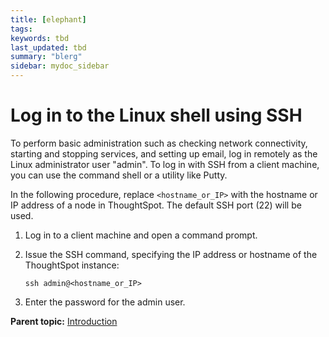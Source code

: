 ```yaml
---
title: [elephant]
tags: 
keywords: tbd
last_updated: tbd
summary: "blerg"
sidebar: mydoc_sidebar
---
```

# Log in to the Linux shell using SSH

To perform basic administration such as checking network connectivity, starting and stopping services, and setting up email, log in remotely as the Linux administrator user "admin". To log in with SSH from a client machine, you can use the command shell or a utility like Putty.

In the following procedure, replace `<hostname_or_IP>` with the hostname or IP address of a node in ThoughtSpot. The default SSH port \(22\) will be used.

1. Log in to a client machine and open a command prompt. 
2. Issue the SSH command, specifying the IP address or hostname of the ThoughtSpot instance: 

    ```
    ssh admin@<hostname_or_IP>
    ```

3. Enter the password for the admin user. 

**Parent topic:** [Introduction](../../application_integration/introduction/introduction.html)

